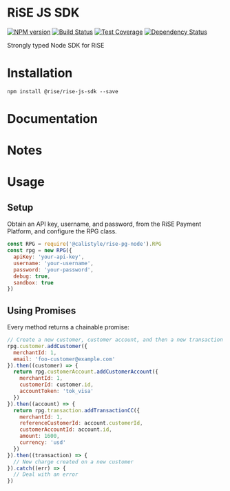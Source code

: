 # RiSE JS SDK

[![NPM version][npm-image]][npm-url]
[![Build Status][ci-image]][ci-url]
[![Test Coverage][coverage-image]][coverage-url]
[![Dependency Status][daviddm-image]][daviddm-url]

Strongly typed Node SDK for RiSE

# Installation
```
npm install @rise/rise-js-sdk --save
```

# Documentation

# Notes

# Usage

## Setup
Obtain an API key, username, and password, from the RiSE Payment Platform,
and configure the RPG class.

```js
const RPG = require('@calistyle/rise-pg-node').RPG
const rpg = new RPG({
  apiKey: 'your-api-key',
  username: 'your-username',
  password: 'your-password',
  debug: true,
  sandbox: true
})
```

## Using Promises
Every method returns a chainable promise:

```js
// Create a new customer, customer account, and then a new transaction for that customer:
rpg.customer.addCustomer({
  merchantId: 1,
  email: 'foo-customer@example.com'
}).then((customer) => {
  return rpg.customerAccount.addCustomerAccount({
    merchantId: 1,
    customerId: customer.id,
    accountToken: 'tok_visa'
  })
}).then((account) => {
  return rpg.transaction.addTransactionCC({
    merchantId: 1,
    referenceCustomerId: account.customerId,
    customerAccountId: account.id,
    amount: 1600,
    currency: 'usd'
  })
}).then((transaction) => {
  // New charge created on a new customer
}).catch((err) => {
  // Deal with an error
})
```

[npm-image]: https://img.shields.io/npm/v/@calistyle/rise-pg-node.svg?style=flat-square
[npm-url]: https://npmjs.org/package/@calistyle/rise-pg-node
[ci-image]: https://img.shields.io/circleci/project/github/CaliStyle/rise-pg-node/master.svg
[ci-url]: https://circleci.com/gh/CaliStyle/rise-pg-node/tree/master
[daviddm-image]: http://img.shields.io/david/CaliStyle/rise-pg-node.svg?style=flat-square
[daviddm-url]: https://david-dm.org/CaliStyle/rise-pg-node
[coverage-image]: https://img.shields.io/codeclimate/coverage/github/CaliStyle/rise-pg-node.svg?style=flat-square
[coverage-url]: https://codeclimate.com/github/CaliStyle/rise-pg-node/coverage
